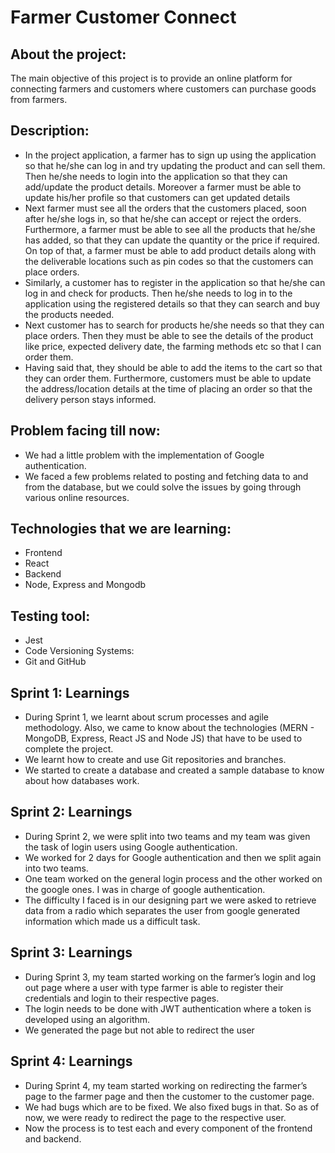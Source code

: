 # Farmer Customer Connect

## About the project:
The main objective of this project is to provide an online platform for connecting farmers and customers where customers can purchase goods from farmers.

## Description:
* In the project application, a farmer has to sign up using the application so that he/she can log in and try updating the product and can sell them. 
Then he/she needs to login into the application so that they can add/update the product details. Moreover a farmer must be able to update his/her profile so that customers can get updated details
* Next farmer must see all the orders that the customers placed, soon after he/she logs in, so that he/she can accept or reject the orders. Furthermore, a farmer must be able to see all the products that he/she has added, so that they can update the quantity or the price if required. On top of that, a farmer must be able to add product details along with the deliverable locations such as pin codes so that the customers can place orders.
* Similarly, a customer has to register in the application so that he/she can log in and check for products. Then he/she needs to log in to the application using the registered details so that they can search and buy the products needed.
* Next customer has to search for products he/she needs so that they can place orders. Then they must be able to see the details of the product like price, expected delivery date, the farming methods etc so that I can order them. 
* Having said that, they should be able to add the items to the cart so that they can order them. Furthermore, customers must be able to update the address/location details at the time of placing an order so that the delivery person stays informed.




## Problem facing till now:
* We had a little problem with the implementation of Google authentication.
* We faced a few problems related to posting and fetching data to and from the database, but we could solve the issues by going through various online resources.




## Technologies that we are learning:
* Frontend
* React
* Backend
* Node, Express and Mongodb


## Testing tool:
* Jest
* Code Versioning Systems:
* Git and GitHub


## Sprint 1: Learnings
* During Sprint 1, we learnt about scrum processes and agile methodology. Also, we came to know about the technologies (MERN - MongoDB, Express, React JS and Node JS) that have to be used to complete the project. 
* We learnt how to create and use Git repositories and branches.  
* We started to create a database and created a sample database to know about how databases work.

## Sprint 2: Learnings
* During Sprint 2, we were split into two teams and my team was given the task of login users using Google authentication. 
* We worked for 2 days for Google authentication and then we split again into two teams. 
* One team worked on the general login process and the other worked on the google ones. I was in charge of google authentication. 
* The difficulty I faced is in our designing part we were asked to retrieve data from a radio which separates the user from google generated information which made us a difficult task.

## Sprint 3: Learnings
* During Sprint 3, my team started working on the farmer’s login and log out page where a user with type farmer is able to register their credentials and login to their respective pages.
* The login needs to be done with JWT authentication where a token is developed using an algorithm. 
* We generated the page but not able to redirect the user

## Sprint 4: Learnings
* During Sprint 4, my team started working on redirecting the farmer’s page to the farmer page and then the customer to the customer page. 
* We had bugs which are to be fixed. We also fixed bugs in that. So as of now, we were ready to redirect the page to the respective user.
* Now the process is to test each and every component of the frontend and backend.



